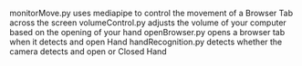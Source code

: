 monitorMove.py uses mediapipe to control the movement of a Browser Tab across the screen
volumeControl.py adjusts the volume of your computer based on the opening of your hand
openBrowser.py opens a browser tab when it detects and open Hand
handRecognition.py detects whether the camera detects and open or Closed Hand
